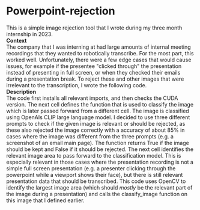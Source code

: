 # Powerpoint-rejection
This is a simple image rejection tool that I wrote during my three month internship in 2023. 
<br>**Context**
<br>The company that I was interning at had large amounts of internal meeting recordings that they wanted to robotically transcribe. For the most part, this worked well. Unfortunately, there were a few edge cases that would cause issues, for example if the presentee "clicked through" the  presentation instead of presenting in full screen, or when they checked their emails during a presentation break. To reject these and other images that were irrelevant to the transcription, I wrote the following code.
<br>**Description**
<br>The code first installs all relevant imports, and then checks the CUDA version. The next cell defines the function that is used to classify the image which is later passed forward from a different cell. The image is classified using OpenAIs CLIP large language model. I decided to use three different prompts to check if the given image is relevant or should be rejected, as these also rejected the image correctly with a accuracy of about 85% in cases where the image was different from the three prompts (e.g. a screenshot of an email main page). The function returns True if the image should be kept and False if it should be rejected.
The next cell identifies the relevant image area to pass forward to the classification model. This is especially relevant in those cases where the presentation recording is not a simple full screen presentation (e.g. a presenter clicking through the powerpoint while a viewport shows their face), but there is still relevant presentation data that should be transcribed. This code uses OpenCV to identify the largest image area (which should _mostly_ be the relevant part of the image during a presentation) and calls the classify_image function on this image that I defined earlier. 

